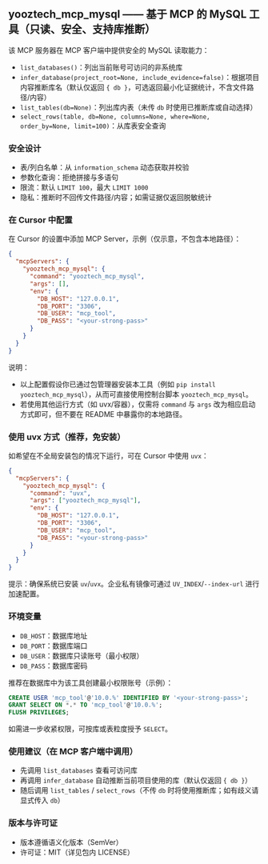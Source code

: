 ## yooztech_mcp_mysql —— 基于 MCP 的 MySQL 工具（只读、安全、支持库推断）

该 MCP 服务器在 MCP 客户端中提供安全的 MySQL 读取能力：
- `list_databases()`：列出当前账号可访问的非系统库
- `infer_database(project_root=None, include_evidence=false)`：根据项目内容推断库名（默认仅返回 `{ db }`，可选返回最小化证据统计，不含文件路径/内容）
- `list_tables(db=None)`：列出库内表（未传 `db` 时使用已推断库或自动选择）
- `select_rows(table, db=None, columns=None, where=None, order_by=None, limit=100)`：从库表安全查询

### 安全设计
- 表/列白名单：从 `information_schema` 动态获取并校验
- 参数化查询：拒绝拼接与多语句
- 限流：默认 `LIMIT 100`，最大 `LIMIT 1000`
- 隐私：推断时不回传文件路径/内容；如需证据仅返回脱敏统计

### 在 Cursor 中配置
在 Cursor 的设置中添加 MCP Server，示例（仅示意，不包含本地路径）：

```json
{
  "mcpServers": {
    "yooztech_mcp_mysql": {
      "command": "yooztech_mcp_mysql",
      "args": [],
      "env": {
        "DB_HOST": "127.0.0.1",
        "DB_PORT": "3306",
        "DB_USER": "mcp_tool",
        "DB_PASS": "<your-strong-pass>"
      }
    }
  }
}
```

说明：
- 以上配置假设你已通过包管理器安装本工具（例如 `pip install yooztech_mcp_mysql`），从而可直接使用控制台脚本 `yooztech_mcp_mysql`。
- 若使用其他运行方式（如 uvx/容器），仅需将 `command` 与 `args` 改为相应启动方式即可，但不要在 README 中暴露你的本地路径。

### 使用 uvx 方式（推荐，免安装）
如希望在不全局安装包的情况下运行，可在 Cursor 中使用 `uvx`：

```json
{
  "mcpServers": {
    "yooztech_mcp_mysql": {
      "command": "uvx",
      "args": ["yooztech_mcp_mysql"],
      "env": {
        "DB_HOST": "127.0.0.1",
        "DB_PORT": "3306",
        "DB_USER": "mcp_tool",
        "DB_PASS": "<your-strong-pass>"
      }
    }
  }
}
```

提示：确保系统已安装 `uv`/`uvx`。企业私有镜像可通过 `UV_INDEX`/`--index-url` 进行加速配置。

### 环境变量
- `DB_HOST`：数据库地址
- `DB_PORT`：数据库端口
- `DB_USER`：数据库只读账号（最小权限）
- `DB_PASS`：数据库密码

推荐在数据库中为该工具创建最小权限账号（示例）：

```sql
CREATE USER 'mcp_tool'@'10.0.%' IDENTIFIED BY '<your-strong-pass>';
GRANT SELECT ON *.* TO 'mcp_tool'@'10.0.%';
FLUSH PRIVILEGES;
```

如需进一步收紧权限，可按库或表粒度授予 `SELECT`。

### 使用建议（在 MCP 客户端中调用）
- 先调用 `list_databases` 查看可访问库
- 再调用 `infer_database` 自动推断当前项目使用的库（默认仅返回 `{ db }`）
- 随后调用 `list_tables` / `select_rows`（不传 `db` 时将使用推断库；如有歧义请显式传入 `db`）

### 版本与许可证
- 版本遵循语义化版本（SemVer）
- 许可证：MIT（详见包内 LICENSE）


